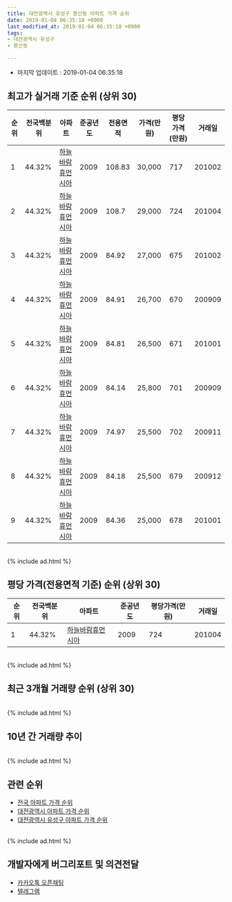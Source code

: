 ```yaml
---
title: 대전광역시 유성구 봉산동 아파트 가격 순위
date: 2019-01-04 06:35:18 +0900
last_modified_at: 2019-01-04 06:35:18 +0900
tags:
- 대전광역시 유성구
- 봉산동

---
```


* 마지막 업데이트 : 2019-01-04 06:35:18

## 최고가 실거래 기준 순위 (상위 30)


|순위|전국백분위|아파트|준공년도|전용면적|가격(만원)|평당가격(만원)|거래일|
|---|---|---|---|---|---|---|---|
|1|44.32%|[하늘바람휴먼시아](https://search.naver.com/search.naver?query=%EB%8C%80%EC%A0%84%EA%B4%91%EC%97%AD%EC%8B%9C+%EC%9C%A0%EC%84%B1%EA%B5%AC+%EB%B4%89%EC%82%B0%EB%8F%99+%ED%95%98%EB%8A%98%EB%B0%94%EB%9E%8C%ED%9C%B4%EB%A8%BC%EC%8B%9C%EC%95%84)|2009|108.83|30,000|717|201002|
|2|44.32%|[하늘바람휴먼시아](https://search.naver.com/search.naver?query=%EB%8C%80%EC%A0%84%EA%B4%91%EC%97%AD%EC%8B%9C+%EC%9C%A0%EC%84%B1%EA%B5%AC+%EB%B4%89%EC%82%B0%EB%8F%99+%ED%95%98%EB%8A%98%EB%B0%94%EB%9E%8C%ED%9C%B4%EB%A8%BC%EC%8B%9C%EC%95%84)|2009|108.7|29,000|724|201004|
|3|44.32%|[하늘바람휴먼시아](https://search.naver.com/search.naver?query=%EB%8C%80%EC%A0%84%EA%B4%91%EC%97%AD%EC%8B%9C+%EC%9C%A0%EC%84%B1%EA%B5%AC+%EB%B4%89%EC%82%B0%EB%8F%99+%ED%95%98%EB%8A%98%EB%B0%94%EB%9E%8C%ED%9C%B4%EB%A8%BC%EC%8B%9C%EC%95%84)|2009|84.92|27,000|675|201002|
|4|44.32%|[하늘바람휴먼시아](https://search.naver.com/search.naver?query=%EB%8C%80%EC%A0%84%EA%B4%91%EC%97%AD%EC%8B%9C+%EC%9C%A0%EC%84%B1%EA%B5%AC+%EB%B4%89%EC%82%B0%EB%8F%99+%ED%95%98%EB%8A%98%EB%B0%94%EB%9E%8C%ED%9C%B4%EB%A8%BC%EC%8B%9C%EC%95%84)|2009|84.91|26,700|670|200909|
|5|44.32%|[하늘바람휴먼시아](https://search.naver.com/search.naver?query=%EB%8C%80%EC%A0%84%EA%B4%91%EC%97%AD%EC%8B%9C+%EC%9C%A0%EC%84%B1%EA%B5%AC+%EB%B4%89%EC%82%B0%EB%8F%99+%ED%95%98%EB%8A%98%EB%B0%94%EB%9E%8C%ED%9C%B4%EB%A8%BC%EC%8B%9C%EC%95%84)|2009|84.81|26,500|671|201001|
|6|44.32%|[하늘바람휴먼시아](https://search.naver.com/search.naver?query=%EB%8C%80%EC%A0%84%EA%B4%91%EC%97%AD%EC%8B%9C+%EC%9C%A0%EC%84%B1%EA%B5%AC+%EB%B4%89%EC%82%B0%EB%8F%99+%ED%95%98%EB%8A%98%EB%B0%94%EB%9E%8C%ED%9C%B4%EB%A8%BC%EC%8B%9C%EC%95%84)|2009|84.14|25,800|701|200909|
|7|44.32%|[하늘바람휴먼시아](https://search.naver.com/search.naver?query=%EB%8C%80%EC%A0%84%EA%B4%91%EC%97%AD%EC%8B%9C+%EC%9C%A0%EC%84%B1%EA%B5%AC+%EB%B4%89%EC%82%B0%EB%8F%99+%ED%95%98%EB%8A%98%EB%B0%94%EB%9E%8C%ED%9C%B4%EB%A8%BC%EC%8B%9C%EC%95%84)|2009|74.97|25,500|702|200911|
|8|44.32%|[하늘바람휴먼시아](https://search.naver.com/search.naver?query=%EB%8C%80%EC%A0%84%EA%B4%91%EC%97%AD%EC%8B%9C+%EC%9C%A0%EC%84%B1%EA%B5%AC+%EB%B4%89%EC%82%B0%EB%8F%99+%ED%95%98%EB%8A%98%EB%B0%94%EB%9E%8C%ED%9C%B4%EB%A8%BC%EC%8B%9C%EC%95%84)|2009|84.18|25,500|679|200912|
|9|44.32%|[하늘바람휴먼시아](https://search.naver.com/search.naver?query=%EB%8C%80%EC%A0%84%EA%B4%91%EC%97%AD%EC%8B%9C+%EC%9C%A0%EC%84%B1%EA%B5%AC+%EB%B4%89%EC%82%B0%EB%8F%99+%ED%95%98%EB%8A%98%EB%B0%94%EB%9E%8C%ED%9C%B4%EB%A8%BC%EC%8B%9C%EC%95%84)|2009|84.36|25,000|678|201001|


<br>
{% include ad.html %}
<br>

## 평당 가격(전용면적 기준) 순위 (상위 30)


|순위|전국백분위|아파트|준공년도|평당가격(만원)|거래일|
|---|---|---|---|---|---|
|1|44.32%|[하늘바람휴먼시아](https://search.naver.com/search.naver?query=%EB%8C%80%EC%A0%84%EA%B4%91%EC%97%AD%EC%8B%9C+%EC%9C%A0%EC%84%B1%EA%B5%AC+%EB%B4%89%EC%82%B0%EB%8F%99+%ED%95%98%EB%8A%98%EB%B0%94%EB%9E%8C%ED%9C%B4%EB%A8%BC%EC%8B%9C%EC%95%84)|2009|724|201004|


<br>
{% include ad.html %}
<br>

## 최근 3개월 거래량 순위 (상위 30)


<div style="width:100%;">
    <canvas id="deal_count_ranking" height="250"></canvas>
</div>


<script>
new Chart(document.getElementById("deal_count_ranking"), {
    type: 'horizontalBar',
    data: {
        labels: ['하늘바람휴먼시아'],
        datasets: [{
            label: '실거래 수',
            data: [8],
            borderColor: "rgba(255, 0, 128, 1)",
            backgroundColor: "rgba(255, 0, 128, 0.5)",
            fill: false,
        }]
    },
    options: {
        responsive: true,
        title: {
            display: true,
            text: '최근 3개월 거래량 순위'
        },
        tooltips: {
            mode: 'index',
            intersect: false,
            callbacks: {
                title: function(tooltipItems, data) {
                    return "실거래 수:";
                },
                label: function(tooltipItem, data) {
                    return data.labels[tooltipItem.index] + ": " + tooltipItem.xLabel;
                }
            }
        },
        hover: {
            mode: 'nearest',
            intersect: true
        },
        scales: {
            xAxes: [{
                display: true,
                scaleLabel: {
                    display: true,
                    labelString: '실거래 수'
                },
                ticks: {
                    suggestedMin: 0,
                }
            }],
            yAxes: [{
                display: true,
                ticks: {
                    autoSkip: false,
                    callback: function(value, index, values) {
                        if (value.length > 15)
                            return value.substr(0, 13) + "...";
                        else
                            return value;
                    }
                },
                scaleLabel: {
                    display: false,
                }
            }]
        }
    }
});

</script>


<br>
{% include ad.html %}
<br>

## 10년 간 거래량 추이


<div style="width:100%;">
    <canvas id="deal_progress" height="250"></canvas>
</div>

<script>
new Chart(document.getElementById("deal_progress"), {
    type: 'line',
    data: {
        labels: ['200901','200902','200903','200904','200905','200906','200907','200908','200909','200910','200911','200912','201001','201002','201003','201004','201005','201006','201007','201008','201009','201010','201011','201012','201101','201102','201103','201104','201105','201106','201107','201108','201109','201110','201111','201112','201201','201202','201203','201204','201205','201206','201207','201208','201209','201210','201211','201212','201301','201302','201303','201304','201305','201306','201307','201308','201309','201310','201311','201312','201401','201402','201403','201404','201405','201406','201407','201408','201409','201410','201411','201412','201501','201502','201503','201504','201505','201506','201507','201508','201509','201510','201511','201512','201601','201602','201603','201604','201605','201606','201607','201608','201609','201610','201611','201612','201701','201702','201703','201704','201705','201706','201707','201708','201709','201710','201711','201712','201801','201802','201803','201804','201805','201806','201807','201808','201809','201810','201811','201812','201901'],
        datasets: [{
            label: '실거래 수',
            pointRadius: 1,
            data: [0, 0, 0, 0, 0, 0, 0, 0, 26, 45, 35, 23, 42, 9, 10, 7, 4, 4, 1, 6, 4, 8, 11, 10, 9, 2, 2, 2, 20, 6, 1, 6, 1, 4, 4, 3, 4, 8, 5, 2, 1, 5, 4, 6, 3, 4, 9, 7, 6, 5, 3, 5, 8, 5, 8, 7, 10, 15, 8, 7, 12, 5, 11, 6, 4, 2, 2, 2, 4, 10, 4, 7, 5, 2, 5, 4, 3, 3, 12, 9, 11, 14, 15, 11, 7, 9, 9, 9, 7, 6, 8, 6, 3, 6, 2, 1, 3, 6, 8, 5, 4, 8, 3, 4, 4, 4, 0, 3, 3, 2, 6, 6, 2, 3, 1, 4, 1, 3, 5, 3, 0],
            borderColor: "rgba(255, 201, 14, 1)",
            backgroundColor: "rgba(255, 201, 14, 0.5)",
            fill: true,
        }]
    },
    options: {
        responsive: true,
        title: {
            display: true,
            text: '10년간 거래량 추이'
        },
        tooltips: {
            mode: 'index',
            intersect: false,
        },
        hover: {
            mode: 'nearest',
            intersect: true
        },
        scales: {
            xAxes: [{
                display: true,
                scaleLabel: {
                    display: true,
                    labelString: '년/월'
                }
            }],
            yAxes: [{
                display: true,
                ticks: {
                    suggestedMin: 0,
                },
                scaleLabel: {
                    display: true,
                    labelString: '실거래 수'
                }
            }]
        }
    }
});

</script>


<br>
{% include ad.html %}
<br>

## 관련 순위

- [전국 아파트 가격 순위](https://inasie.github.io/apt-ranking/전국)
- [대전광역시 아파트 가격 순위](https://inasie.github.io/apt-ranking/대전광역시)
- [대전광역시 유성구 아파트 가격 순위](https://inasie.github.io/apt-ranking/대전광역시-유성구)


<br>
{% include ad.html %}
<br>

## 개발자에게 버그리포트 및 의견전달

- [카카오톡 오픈채팅](https://open.kakao.com/o/gLJUAP4)
- [텔레그램](https://t.me/inasie)

